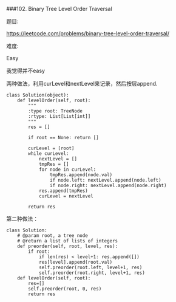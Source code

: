 ###102. Binary Tree Level Order Traversal

题目:

<https://leetcode.com/problems/binary-tree-level-order-traversal/>


难度:

Easy


我觉得并不easy

两种做法，利用curLevel和nextLevel来记录，然后按层append.


```
class Solution(object):
    def levelOrder(self, root):
        """
        :type root: TreeNode
        :rtype: List[List[int]]
        """
        res = []
        
        if root == None: return []
        
        curLevel = [root]
        while curLevel:
            nextLevel = []
            tmpRes = []
            for node in curLevel:
                tmpRes.append(node.val)
                if node.left: nextLevel.append(node.left)
                if node.right: nextLevel.append(node.right)
            res.append(tmpRes)
            curLevel = nextLevel
        
        return res
```


第二种做法：



```
class Solution:
    # @param root, a tree node
    # @return a list of lists of integers
    def preorder(self, root, level, res):
        if root:
            if len(res) < level+1: res.append([])
            res[level].append(root.val)
            self.preorder(root.left, level+1, res)
            self.preorder(root.right, level+1, res)
    def levelOrder(self, root):
        res=[]
        self.preorder(root, 0, res)
        return res
```